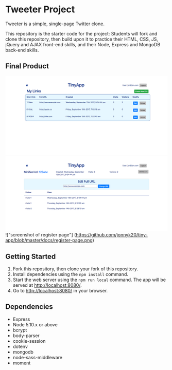 # Tweeter Project

Tweeter is a simple, single-page Twitter clone.

This repository is the starter code for the project: Students will fork and clone this repository, then build upon it to practice their HTML, CSS, JS, jQuery and AJAX front-end skills, and their Node, Express and MongoDB back-end skills.

## Final Product

!["Screenshot or URLs page"](https://github.com/jonnyk20/tiny-app/blob/master/docs/urls-page.png)
!["screenshot of edit page"](https://github.com/jonnyk20/tiny-app/blob/master/docs/edit-page.png)
!["screenshot of register page"] (https://github.com/jonnyk20/tiny-app/blob/master/docs/register-page.png)


## Getting Started

1. Fork this repository, then clone your fork of this repository.
2. Install dependencies using the `npm install` command.
3. Start the web server using the `npm run local` command. The app will be served at <http://localhost:8080/>.
4. Go to <http://localhost:8080/> in your browser.

## Dependencies

- Express
- Node 5.10.x or above
- bcrypt
- body-parser
- cookie-session
- dotenv
- mongodb
- node-sass-middleware
- moment
